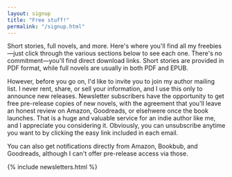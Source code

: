 ```yaml
---
layout: signup
title: "Free stuff!"
permalink: "/signup.html"
---
```


Short stories, full novels, and more.
Here's where you'll find all my freebies—just click through the various sections below to see each one. There's no commitment—you'll find direct download links. Short stories are provided in PDF format, while full novels are usually in both PDF and EPUB.

However, before you go on, I'd like to invite you to join my author mailing list. I never rent, share, or sell your information, and I use this only to announce new releases. Newsletter subscribers have the opportunity to get free pre-release copies of new novels, with the agreement that you'll leave an honest review on Amazon, Goodreads, or elsehwere once the book launches. That is a huge and valuable service for an indie author like me, and I appreciate you considering it. Obviously, you can unsubscribe anytime you want to by clicking the easy link included in each email.

You can also get notifications directly from Amazon, Bookbub, and Goodreads, although I can't offer pre-release access via those.

{% include newsletters.html %}

